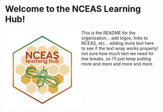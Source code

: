 # Welcome to the NCEAS Learning Hub!

<p><img align="left" width="250" height="256" src="LearningHubHexSketch.png"> This is the README for the organization... add logos, links to NCEAS, etc... adding more text here to see if the text wrap works properly! not sure how much text we need for line breaks, so I'll just keep putting more and more and more and more
</p>

